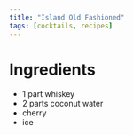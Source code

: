 ```yaml
---
title: "Island Old Fashioned"
tags: [cocktails, recipes]
---
```


# Ingredients
- 1 part whiskey
- 2 parts coconut water
- cherry
- ice